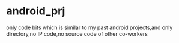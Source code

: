 # android_prj
only code bits which is similar to my past android projects,and only directory,no IP code,no source code of other co-workers 
